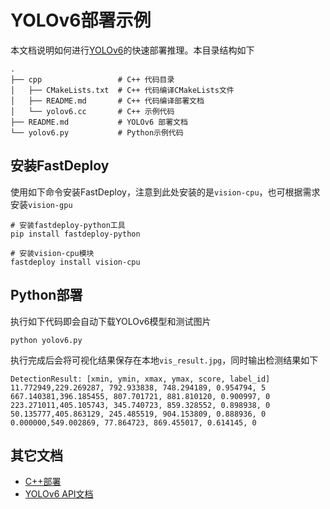 # YOLOv6部署示例

本文档说明如何进行[YOLOv6](https://github.com/meituan/YOLOv6)的快速部署推理。本目录结构如下
```
.
├── cpp                 # C++ 代码目录
│   ├── CMakeLists.txt  # C++ 代码编译CMakeLists文件
│   ├── README.md       # C++ 代码编译部署文档
│   └── yolov6.cc       # C++ 示例代码
├── README.md           # YOLOv6 部署文档
└── yolov6.py           # Python示例代码
```

## 安装FastDeploy

使用如下命令安装FastDeploy，注意到此处安装的是`vision-cpu`，也可根据需求安装`vision-gpu`
```
# 安装fastdeploy-python工具
pip install fastdeploy-python

# 安装vision-cpu模块
fastdeploy install vision-cpu
```

## Python部署

执行如下代码即会自动下载YOLOv6模型和测试图片
```
python yolov6.py
```

执行完成后会将可视化结果保存在本地`vis_result.jpg`，同时输出检测结果如下
```
DetectionResult: [xmin, ymin, xmax, ymax, score, label_id]
11.772949,229.269287, 792.933838, 748.294189, 0.954794, 5
667.140381,396.185455, 807.701721, 881.810120, 0.900997, 0
223.271011,405.105743, 345.740723, 859.328552, 0.898938, 0
50.135777,405.863129, 245.485519, 904.153809, 0.888936, 0
0.000000,549.002869, 77.864723, 869.455017, 0.614145, 0
```

## 其它文档

- [C++部署](./cpp/README.md)
- [YOLOv6 API文档](./api.md)
